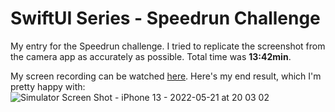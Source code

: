 # SwiftUI Series - Speedrun Challenge
My entry for the Speedrun challenge. I tried to replicate the screenshot from the camera app as accurately as possible. Total time was **13:42min**.

My screen recording can be watched [here](https://youtu.be/jy6C-iudb2w). Here's my end result, which I'm pretty happy with:
![Simulator Screen Shot - iPhone 13 - 2022-05-21 at 20 03 02](https://user-images.githubusercontent.com/28092942/169663873-8f30a217-ed79-4b46-ad38-a1de53949984.png)
